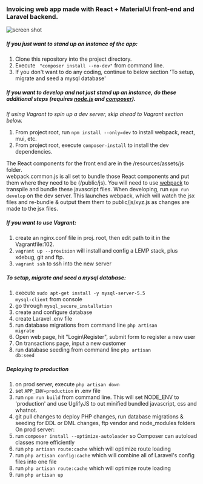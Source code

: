 ### Invoicing web app made with React + MaterialUI front-end and Laravel backend. 
![screen shot](http://res.cloudinary.com/realjv3/image/upload/v1517076995/InvoiceTrackr-screenshot_yerdmo.png)

##### If you just want to stand up an instance of the app:
1. Clone this repository into the project directory.  
2. Execute <code> "composer install --no-dev"</code> from command line.
3. If you don't want to do any coding, continue to below section 'To setup, migrate and seed a mysql database'

##### If you want to develop and not just stand up an instance, do these additional steps (requires [node.js](https://nodejs.org/) and [composer](https://getcomposer.org/)). 
_If using Vagrant to spin up a dev server, skip ahead to Vagrant section below._   
1. From project root, run <code>npm install --only=dev</code>  to install webpack, react, mui, etc.
2. From project root, execute <code>composer-install</code> to install the dev dependencies.

The React components for the front end are in the /resources/assets/js folder.  
webpack.common.js is all set to bundle those React components and put them where they need to be (/public/js).
You will need to use [webpack](https://julienrenaux.fr/2015/03/30/introduction-to-webpack-with-practical-examples/) to transpile and bundle these javascript files.
When developing, run <code>npm run develop</code> on the dev server. This launches webpack, which will watch the jsx files and re-bundle & output them them to public/js/xyz.js as changes are made to the jsx files.

##### If you want to use Vagrant:
1. create an nginx.conf file in proj. root, then edit path to it in the Vagrantfile:102.  
2. <code>vagrant up  --provision</code> will install and config a LEMP stack, plus xdebug, git and ftp. 
3. <code>vagrant ssh</code> to ssh into the new server

##### To setup, migrate and seed a mysql database:
1. execute <code>sudo apt-get install -y mysql-server-5.5 mysql-client</code> from console
2. go through <code>mysql_secure_installation</code>
3. create and configure database
4. create Laravel .env file
5. run database migrations from command line <code>php artisan migrate</code>
6. Open web page, hit "Login\Register", submit form to register a new user
7. On transactions page, input a new customer
8. run database seeding from command line <code>php artisan db:seed</code>

##### Deploying to production
1. on prod server, execute <code>php artisan down</code>
2. set <code>APP_ENV=production</code> in .env file
3. run <code>npm run build</code> from command line. This will set NODE_ENV to 'production' and use UglifyJS to out minified bundled javascript, css and whatnot.
4. git pull changes to deploy PHP changes, run database migrations & seeding for DDL or DML changes, ftp vendor and node_modules folders
On prod server:
5. run <code>composer install --optimize-autoloader</code> so Composer can autoload classes more efficiently
6. run <code>php artisan route:cache</code> which will optimize route loading
7. run <code>php artisan config:cache</code> which will combine all of Laravel's config files into one file
8. run <code>php artisan route:cache</code> which will optimize route loading
8. run <code>php artisan up</code>
